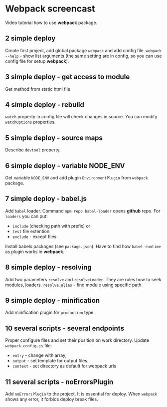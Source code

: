 # Webpack screencast
Video tutorial how to use **webpack** package.
## 2 simple deploy
Create first project, add global package `webpack` and add config file.
`webpack --help` - show list arguments (the same setting are in config, so you can use config file for setup **webpack**).
## 3 simple deploy - get access to module
Get method from static html file
## 4 simple deploy - rebuild
`watch` property in config file will check changes in source.
You can modify `watchOptions` properties.
## 5 simple deploy - source maps
Describe `devtool` property.
## 6 simple deploy - variable NODE_ENV
Get variable `NODE_ENV` and add plugin `EnvironmentPlugin` from `webpack` package.
## 7 simple deploy - babel.js
Add `babel` loader.
Command `npm repo babel-loader` opens **github** repo.
For `loaders` you can put:
- `include` (checking path with prefix) or
- `test` file extention
- `exclude` - except files

Install babels packages (see `package.json`).
Have to find how `babel-runtime` as plugin works in **webpack**.
## 8 simple deploy - resolving
Add two parameters `resolve` and `resolveLoader`. They are rules how to seek modules, loaders.
`resolve.alias` - find module using specific path.
## 9 simple deploy - minification
Add minification plugin for `production` type.
## 10 several scripts - several endpoints
Proper configure files and set their position on work directory.
Update `webpack.config.js` file:
- `entry`  - change with array;
- `output` - set template for output files.
- `context` - set directory as default for webpack urls
## 11 several scripts - noErrorsPlugin
Add `noErrorsPlugin` to the project. It is essential for deploy. When `webpack` shows any error, it forbids deploy break files.  
